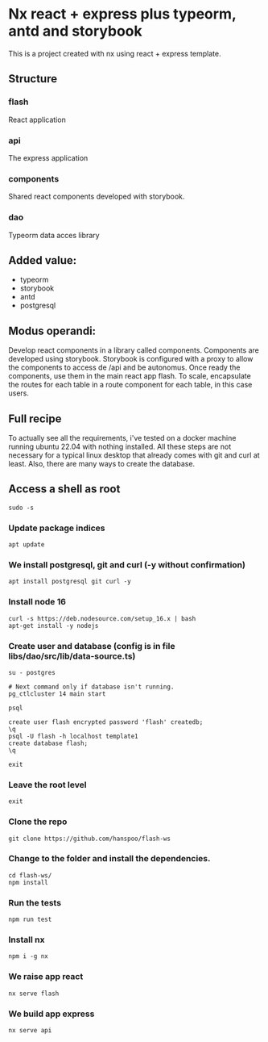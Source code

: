 # Nx react + express plus typeorm, antd and storybook

This is a project created with nx using react + express template.

## Structure

### flash

React application

### api

The express application

### components

Shared react components developed with storybook.

### dao

Typeorm data acces library

## Added value:

- typeorm
- storybook
- antd
- postgresql

## Modus operandi:

Develop react components in a library called components.
Components are developed using storybook. Storybook is configured with a proxy to allow the components to access de /api and be autonomus.
Once ready the components, use them in the main react app flash.
To scale, encapsulate the routes for each table in a route component for each table, in this case users.

## Full recipe

To actually see all the requirements, i've tested on a docker machine running ubuntu 22.04 with nothing installed.
All these steps are not necessary for a typical linux desktop that already comes with git and curl at least.
Also, there are many ways to create the database.

## Access a shell as root

`sudo -s`

### Update package indices

`apt update`

### We install postgresql, git and curl (-y without confirmation)

`apt install postgresql git curl -y`

### Install node 16

```
curl -s https://deb.nodesource.com/setup_16.x | bash
apt-get install -y nodejs
```

### Create user and database (config is in file libs/dao/src/lib/data-source.ts)

```
su - postgres

# Next command only if database isn't running.
pg_ctlcluster 14 main start

psql

create user flash encrypted password 'flash' createdb;
\q
psql -U flash -h localhost template1
create database flash;
\q

exit
```

### Leave the root level

`exit`

### Clone the repo

`git clone https://github.com/hanspoo/flash-ws`

### Change to the folder and install the dependencies.

```
cd flash-ws/
npm install
```

### Run the tests

`npm run test`

### Install nx

`npm i -g nx`

### We raise app react

`nx serve flash`

### We build app express

`nx serve api`
